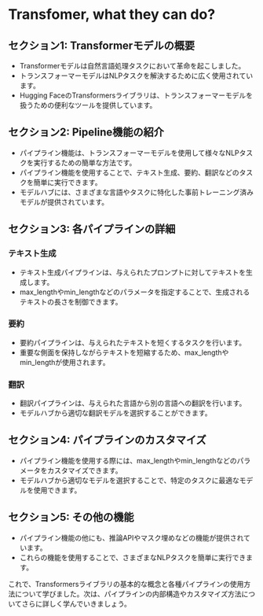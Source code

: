 # Transfomer, what they can do?

## セクション1: Transformerモデルの概要
- Transformerモデルは自然言語処理タスクにおいて革命を起こしました。
- トランスフォーマーモデルはNLPタスクを解決するために広く使用されています。
- Hugging FaceのTransformersライブラリは、トランスフォーマーモデルを扱うための便利なツールを提供しています。

## セクション2: Pipeline機能の紹介
- パイプライン機能は、トランスフォーマーモデルを使用して様々なNLPタスクを実行するための簡単な方法です。
- パイプライン機能を使用することで、テキスト生成、要約、翻訳などのタスクを簡単に実行できます。
- モデルハブには、さまざまな言語やタスクに特化した事前トレーニング済みモデルが提供されています。

## セクション3: 各パイプラインの詳細
### テキスト生成
- テキスト生成パイプラインは、与えられたプロンプトに対してテキストを生成します。
- max_lengthやmin_lengthなどのパラメータを指定することで、生成されるテキストの長さを制御できます。

### 要約
- 要約パイプラインは、与えられたテキストを短くするタスクを行います。
- 重要な側面を保持しながらテキストを短縮するため、max_lengthやmin_lengthが使用されます。

### 翻訳
- 翻訳パイプラインは、与えられた言語から別の言語への翻訳を行います。
- モデルハブから適切な翻訳モデルを選択することができます。

## セクション4: パイプラインのカスタマイズ
- パイプライン機能を使用する際には、max_lengthやmin_lengthなどのパラメータをカスタマイズできます。
- モデルハブから適切なモデルを選択することで、特定のタスクに最適なモデルを使用できます。

## セクション5: その他の機能
- パイプライン機能の他にも、推論APIやマスク埋めなどの機能が提供されています。
- これらの機能を使用することで、さまざまなNLPタスクを簡単に実行できます。

これで、Transformersライブラリの基本的な概念と各種パイプラインの使用方法について学びました。次は、パイプラインの内部構造やカスタマイズ方法についてさらに詳しく学んでいきましょう。